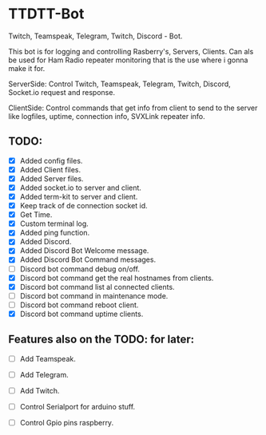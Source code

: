 # TTDTT-Bot

Twitch, Teamspeak, Telegram, Twitch, Discord - Bot. 

This bot is for logging and controlling Rasberry's, Servers, Clients. Can als be used for Ham Radio repeater monitoring that is the use where i gonna make it for.

ServerSide: Control Twitch, Teamspeak, Telegram, Twitch, Discord, Socket.io request and response.

ClientSide: Control commands that get info from client to send to the server like logfiles, uptime, connection info, SVXLink repeater info.

TODO:
----
- [x] Added config files.
- [x] Added Client files.
- [x] Added Server files.
- [x] Added socket.io to server and client.
- [x] Added term-kit to server and client.
- [x] Keep track of de connection socket id.
- [x] Get Time.
- [x] Custom terminal log.
- [x] Added ping function.
- [x] Added Discord.
- [x] Added Discord Bot Welcome message. 
- [x] Added Discord Bot Command messages.
- [ ] Discord bot command debug on/off.
- [x] Discord bot command get the real hostnames from clients.
- [x] Discord bot command list al connected clients.
- [ ] Discord bot command in maintenance mode.
- [ ] Discord bot command reboot client.
- [x] Discord bot command uptime clients.

Features also on the TODO: for later:
----
- [ ] Add Teamspeak.
- [ ] Add Telegram.
- [ ] Add Twitch.
- [ ] Control Serialport for arduino stuff.
- [ ] Control Gpio pins raspberry.







